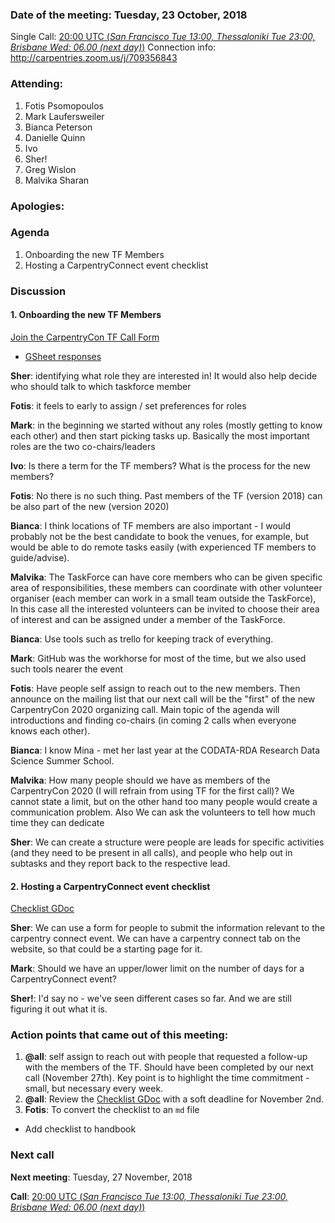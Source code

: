 ### Date of the meeting: Tuesday, 23 October, 2018
Single Call:  [20:00 UTC (_San Francisco Tue 13:00, Thessaloniki Tue 23:00, Brisbane Wed: 06.00 (next day)_)](https://www.timeanddate.com/worldclock/fixedtime.html?msg=CarpentryCon+Task+Force&iso=20181023T20&p1=1440)
Connection info:  http://carpentries.zoom.us/j/709356843

### Attending:

1. Fotis Psomopoulos
2. Mark Laufersweiler
3. Bianca Peterson
4. Danielle Quinn
5. Ivo
6. Sher!
7. Greg Wislon
8. Malvika Sharan

### Apologies:



### Agenda

1. Onboarding the new TF Members
2. Hosting a CarpentryConnect event checklist


### Discussion


#### 1. Onboarding the new TF Members

[Join the CarpentryCon TF Call Form](https://docs.google.com/forms/d/1q6bPg7uFAaSYgI3pHemaHAajvRAtMXrtskISii6TmVc/edit#responses)
  - [GSheet responses](https://docs.google.com/spreadsheets/d/1Ga7BsdW3MLC4VWg4blDLnQqgpVPUzej2QSyoBzkOJYQ?usp=forms_web_b#gid=724444608)

**Sher**: identifying what role they are interested in! It would also help decide who should talk to which taskforce member

**Fotis**: it feels to early to assign / set preferences for roles

**Mark**: in the beginning we started without any roles (mostly getting to know each other) and then start picking tasks up. Basically the most important roles are the two co-chairs/leaders

**Ivo**: Is there a term for the TF members? What is the process for the new members?

**Fotis**: No there is no such thing. Past members of the TF (version 2018) can be also part of the new (version 2020)

**Bianca**: I think locations of TF members are also important - I would probably not be the best candidate to book the venues, for example, but would be able to do remote tasks easily (with experienced TF members to guide/advise).

**Malvika**: The TaskForce can have core members who can be given specific area of responsibilities, these members can coordinate with other volunteer organiser (each member can work in a small team outside the TaskForce), In this case all the interested volunteers can be invited to choose their area of interest and can be assigned under a member of the TaskForce.

**Bianca**: Use tools such as trello for keeping track of everything.

**Mark**: GitHub was the workhorse for most of the time, but we also used such tools nearer the event

**Fotis**: Have people self assign to reach out to the new members. Then announce on the mailing list that our next call will be the "first" of the new CarpentryCon 2020 organizing call. Main topic of the agenda will introductions and finding co-chairs (in coming 2 calls when everyone knows each other).

**Bianca**: I know Mina - met her last year at the CODATA-RDA Research Data Science Summer School.

**Malvika**: How many people should we have as members of the CarpentryCon 2020 (I will refrain from using TF for the first call)? We cannot state a limit, but on the other hand too many people would create a communication problem. Also We can ask the volunteers to tell how much time they can dedicate

**Sher**: We can create a structure were people are leads for specific activities (and they need to be present in all calls), and people who help out in subtasks and they report back to the respective lead.


#### 2. Hosting a CarpentryConnect event checklist

[Checklist GDoc](https://docs.google.com/document/d/1n2kosTYdcmEcSSTzEQZy3b1wOhXJs3zJTCAWf944UO8/edit)

**Sher**: We can use a form for people to submit the information relevant to the carpentry connect event. We can have a carpentry connect tab on the website, so that could be a starting page for it.

**Mark**: Should we have an upper/lower limit on the number of days for a CarpentryConnect event?

**Sher!**: I'd say no - we've seen different cases so far. And we are still figuring it out what it is.


### Action points that came out of this meeting:

1. **@all**: self assign to reach out with people that requested a follow-up with the members of the TF. Should have been completed by our next call (November 27th). Key point is to highlight the time commitment - small, but necessary every week.
2. **@all**: Review the [Checklist GDoc](https://docs.google.com/document/d/1n2kosTYdcmEcSSTzEQZy3b1wOhXJs3zJTCAWf944UO8/edit) with a soft deadline for November 2nd.
3. **Fotis**: To convert the checklist to an `md` file
  - Add checklist to handbook


### Next call

**Next meeting**:  Tuesday, 27 November, 2018

**Call**: [20:00 UTC (_San Francisco Tue 13:00, Thessaloniki Tue 23:00, Brisbane Wed: 06.00 (next day)_)](https://www.timeanddate.com/worldclock/fixedtime.html?msg=CarpentryCon+Task+Force&iso=20181127T20&p1=1440)

